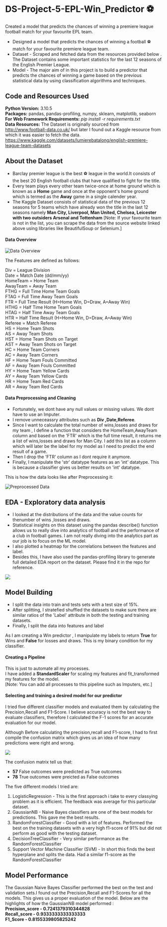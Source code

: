 # DS-Project-5-EPL-Win_Predictor :soccer:
Created a model that predicts the chances of winning a premiere league football match for your favourite EPL team. 

* Designed a model that predicts the chances of winning a football :soccer: match for your favourite premiere league team.  
* Dataset - Scraped and fetched data from the resources provided below . The Dataset contains some important statistics for the last 12 seasons of the English Premier League.
* Model - The major aim of in this project is to build a predictor that predicts the chances of winning a game based on the previous statistical data by using classification algorithms and techniques.

## Code and Resources Used ##
**Python Version:** 3.10.5 <br />
**Packages:** pandas, pandas-profiling, numpy, sklearn, matplotlib, seaborn <br />
**For Web Framework Requirements:** _pip install -r requirements.txt_ <br />
**Data Resources:** The Dataset is originally sourced from <http://www.football-data.co.uk/> but later I found out a Kaggle resource from which it was easier to fetch the data. <https://www.kaggle.com/datasets/lumierebatalong/english-premiere-league-team-datasets>

## About the Dataset ##
* Barclay premier league is the best :soccer: league in the world.It consists of the best 20 English football clubs that have qualified to fight for the title. 
* Every team plays every other team twice-once at home ground which is known as a **Home** game and once at the opponent's home ground which is termed as the **Away** game in a single calender year.
* The Kaggle Dataset consists of statistical data of the previous 12 seasons for 5 teams which have already won the title in the last 12 seasons namely **Man City, Liverpool, Man United, Chelsea, Leicester with two outsiders Arsenal and Tottenham**
 [Note: If your favourite team is not in the list, you can scrape the data from the source website linked above using libraries like BeautifulSoup or Selenium.]
 
#### Data Overview ####
![](InitialData_Overview.PNG "Data Overview")

The Features are defined as follows:

Div = League Division <br />
Date = Match Date (dd/mm/yy) <br />
HomeTeam = Home Team <br />
AwayTeam = Away Team <br />
FTHG = Full Time Home Team Goals <br />
FTAG = Full Time Away Team Goals <br />
FTR  = Full Time Result (H=Home Win, D=Draw, A=Away Win) <br />
HTHG = Half Time Home Team Goals <br />
HTAG = Half Time Away Team Goals <br />
HTR = Half Time Result (H=Home Win, D=Draw, A=Away Win) <br />
Referee = Match Referee <br />
HS = Home Team Shots <br />
AS = Away Team Shots <br />
HST = Home Team Shots on Target <br />
AST = Away Team Shots on Target <br />
HC = Home Team Corners <br />
AC = Away Team Corners <br />
HF = Home Team Fouls Committed <br />
AF = Away Team Fouls Committed <br />
HY = Home Team Yellow Cards <br />
AY = Away Team Yellow Cards <br />
HR = Home Team Red Cards <br />
AR = Away Team Red Cards <br />

#### Data Preprocessing and Cleaning ####
* Fortunately, we dont have any null values or missing values. We dont have to use an Imputer.
* I remove unneceassry attributes such as **Div ,Date,Referee**.
* Since I want to calculate the total number of wins,losses and draws for my team , I define a function that considers the HomeTeam,AwayTeam column and based on the 'FTR' which is the full time result, it returns me a list of wins,losses and draws for Man City. I add this list as a column which will later be the label for my model as I need to predict the end result of a game.
* Then I drop the 'FTR' column as I dont require it anymore.
* Finally, I manipulate the 'str' datatype features as an 'int' datatype. This is because a classifier gives us better results on 'int' datatype.    

This is how the data looks like after Preprocessing it:

![](Clean_Data_Overview.PNG "Preprocessed Data")

## EDA - Exploratory data analysis ## 
* I looked at the distributions of the data and the value counts for thenumber of wins ,losses and draws.
* Statistical insights on this dataset using the pandas describe() function allows us to really dive into analytics of football and the performance of a club in football games. I am not really diving into the analytics part as our job is to focus on the ML model.  
* I also plotted a heatmap for the correlations between the features and label. 
* Besides this, I have also used the pandas-profiling library to generate full detailed EDA report on the dataset. Please find it in the repo for reference.

<img src="Correlation_Visualization.PNG" >

## Model Building ##

* I split the data into train and tests sets with a test size of 15%.
* After splitting, I stratefied shuffled the datasets to make sure there are similar ratios of the 'Label' attribute in both the testing and training datasets.
* Finally, I split the data into features and label

As I am creating a Win predictor , I manipulate my labels to return  **True** for Wins and **False** for losses and draws.
This is my binary condition for my classifier.

#### Creating a Pipeline ####
This is just to automate all my processes. <br />
I have added a **StandardScaler** for scaling my features and fit_transformed my features for the model. <br />
[Note: You can add all processes to this pipeline such as Imputers, etc.] <br />

#### Selecting and training a desired model for our predictor ####
I tried five different classifier models and evaluated them by calculating the Precision,Recall and F1-Score. I believe accuracy is not the best way to evaluate classifiers, therefore I calculated the F-1 scores for an accurate evaluation for our model.


Although Before calculating the precision,recall and F1-score, I had to first compile the confusion matrix which gives us an idea of how many predictions were right and wrong.

<img src="confusion_matrix.png" >

The confusion matrix tell us that: <br />
* **57** False outcomes were predicted as True outcomes <br />
* **78** True outcomes were preicted as False outcomes <br />


The five different models I tried are:

1. LogisticRegression - This is the first approach i take to every classying problem as it is efficient. The feedback was average for this particular dataset.
2. GaussianNB - Naive Bayes classifiers are one of the best models for predictions. This gave me the best results.
3. RandomForestClassifier - Good with a lot of features. Performed the best on the training datasets with a very high f1-score of 91% but did not perform as good with the testing dataset.
4. DecisionTreeClassifier - Very similar performance as the RandomForestClassifier 
5. Support Vector Machine Classifier (SVM) - In short this finds the best hyperplane and splits the data. Had a similar f1-score as the RandomForestClassifier  

## Model Performance ##
The Gaussian Naive Bayes Classifier performed the best  on the test and validation sets.I found out the Precision,Recall and F1-Scores for all the models. This gives us a proper evaluation of the model.
Below are the highlights of how the GaussianNB model performed : <br />
             **Precision_score - 0.7241379310344828** <br />
            **Recall_score - 0.9333333333333333** <br />
             **F1_Score - 0.8155339805825242** <br /> 



